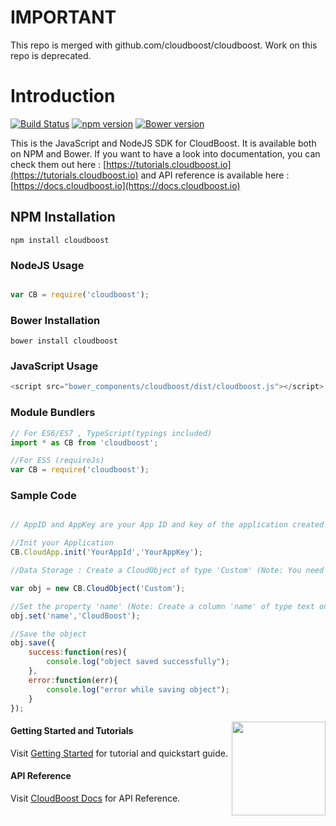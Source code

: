# IMPORTANT

This repo is merged with github.com/cloudboost/cloudboost. Work on this repo is deprecated. 

# Introduction

[![Build Status](https://travis-ci.org/CloudBoost/JavaScriptSDK.svg?branch=master)](https://travis-ci.org/CloudBoost/JavaScriptSDK)  [![npm version](https://badge.fury.io/js/cloudboost.svg)](http://badge.fury.io/js/cloudboost)  [![Bower version](https://badge.fury.io/bo/cloudboost.svg)](http://badge.fury.io/bo/cloudboost)

This is the JavaScript and NodeJS SDK for CloudBoost. It is available both on NPM and Bower. If you want to have a look into documentation, you can check them out here : [https://tutorials.cloudboost.io](https://tutorials.cloudboost.io) and API reference is available here : [https://docs.cloudboost.io](https://docs.cloudboost.io)

## NPM Installation
```
npm install cloudboost
```

### NodeJS Usage

``` js

var CB = require('cloudboost');

```

### Bower Installation
```
bower install cloudboost
```

### JavaScript Usage

``` js
<script src="bower_components/cloudboost/dist/cloudboost.js"></script>
```

### Module Bundlers

``` js
// For ES6/ES7 , TypeScript(typings included)
import * as CB from 'cloudboost';

//For ES5 (requireJs)
var CB = require('cloudboost');

```

### Sample Code

``` js

// AppID and AppKey are your App ID and key of the application created in CloudBoost Dashboard.

//Init your Application
CB.CloudApp.init('YourAppId','YourAppKey');

//Data Storage : Create a CloudObject of type 'Custom' (Note: You need to create a table 'Custom' on CloudBoost Dashboard)

var obj = new CB.CloudObject('Custom');

//Set the property 'name' (Note: Create a column 'name' of type text on CloudBoost Dashboard)
obj.set('name','CloudBoost');

//Save the object
obj.save({
    success:function(res){
        console.log("object saved successfully");
    },
    error:function(err){
        console.log("error while saving object");
    }
});

```

<img align="right" height="150" src="https://cloud.githubusercontent.com/assets/5427704/7724257/b7f45d6c-ff0d-11e4-8f60-06024eaa1508.png">

#### Getting Started and Tutorials

Visit [Getting Started](https://tutorials.cloudboost.io) for tutorial and quickstart guide.


#### API Reference

Visit [CloudBoost Docs](http://docs.cloudboost.io) for API Reference.

